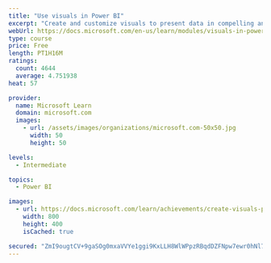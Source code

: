 ```yaml
---
title: "Use visuals in Power BI"
excerpt: "Create and customize visuals to present data in compelling and insightful ways."
webUrl: https://docs.microsoft.com/en-us/learn/modules/visuals-in-power-bi/
type: course
price: Free
length: PT1H16M
ratings:
  count: 4644
  average: 4.751938
heat: 57

provider:
  name: Microsoft Learn
  domain: microsoft.com
  images:
    - url: /assets/images/organizations/microsoft.com-50x50.jpg
      width: 50
      height: 50

levels:
  - Intermediate

topics:
  - Power BI

images:
  - url: https://docs.microsoft.com/learn/achievements/create-visuals-power-bi-desktop-social.png
    width: 800
    height: 400
    isCached: true

secured: "ZmI9ougtCV+9gaSOg0mxaVVYe1ggi9KxLLH8WlWPpzRBqdDZFNpw7ewr0hNl7jthhKOPsTNuH0x4vQI3RGbOFW7DVaWruah1kugY54lgSWeSsXE5EbPmf9r9TX4BxQ/N/6pMmZ0Go6j/16W5TSbD6knXSrQosrJc0gG8dS0FgUopUSvG2d2wXZsymsYVlQfKrESivrT1gZtuMM4Ga1wKb8LnJpe9Vf6UyKUd9YHkdo+wHAbGdNQm71Ik6trMFm4opUf0LZp03VSmGnoPs8IvzJVbYx8ZvAX+1mUH2Z5zif+/NDCMdlEfqq8oKGfcsXLc9cUrGkpuneLR4k6T/4uR9GfzbpLTIrFoGSqFZjsREjiOjR7PMXs2W5uIqDvfmU5n7s1YeTESVdw1dlUXSi//840jHeH/acfCN3mHTV8ybPo=;QVL9FeKuilgfMCsrFykSEw=="
---
```


